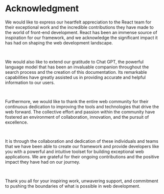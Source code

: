 # Acknowledgment

We would like to express our heartfelt appreciation to the React team for their exceptional work and the incredible contributions they have made to the world of front-end development. React has been an immense source of inspiration for our framework, and we acknowledge the significant impact it has had on shaping the web development landscape.

<br/>

We would also like to extend our gratitude to Chat GPT, the powerful language model that has been an invaluable companion throughout the search process and the creation of this documentation. Its remarkable capabilities have greatly assisted us in providing accurate and helpful information to our users.

<br/>

Furthermore, we would like to thank the entire web community for their continuous dedication to improving the tools and technologies that drive the web forward. The collective effort and passion within the community have fostered an environment of collaboration, innovation, and the pursuit of excellence.

<br/>

It is through the collaboration and dedication of these individuals and teams that we have been able to create our framework and provide developers like you with a powerful and intuitive toolset for building exceptional web applications. We are grateful for their ongoing contributions and the positive impact they have had on our journey.

<br/>

Thank you all for your inspiring work, unwavering support, and commitment to pushing the boundaries of what is possible in web development.
